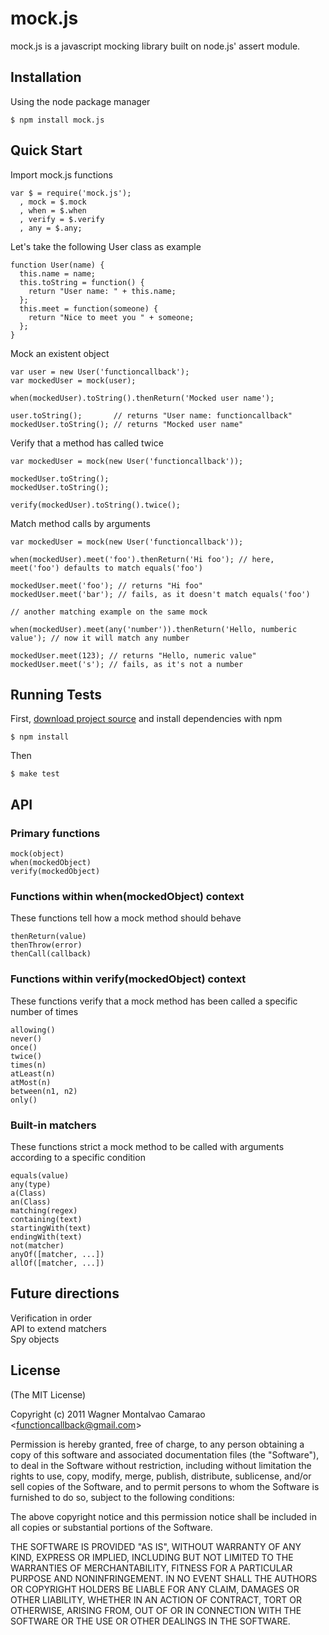 # mock.js

  mock.js is a javascript mocking library built on node.js' assert module.

## Installation

  Using the node package manager
  
    $ npm install mock.js

## Quick Start

  Import mock.js functions
  
    var $ = require('mock.js');
      , mock = $.mock
      , when = $.when
      , verify = $.verify
      , any = $.any;
    
  Let's take the following User class as example
  
    function User(name) {
      this.name = name;
      this.toString = function() {
        return "User name: " + this.name;
      };
      this.meet = function(someone) {
        return "Nice to meet you " + someone;
      };
    }
  
  Mock an existent object
    
    var user = new User('functioncallback');
    var mockedUser = mock(user);
    
    when(mockedUser).toString().thenReturn('Mocked user name');
    
    user.toString();       // returns "User name: functioncallback"
    mockedUser.toString(); // returns "Mocked user name"
  
  Verify that a method has called twice
  
    var mockedUser = mock(new User('functioncallback'));
    
    mockedUser.toString();
    mockedUser.toString();
    
    verify(mockedUser).toString().twice();
  
  Match method calls by arguments
  
    var mockedUser = mock(new User('functioncallback'));
    
    when(mockedUser).meet('foo').thenReturn('Hi foo'); // here, meet('foo') defaults to match equals('foo')
    
    mockedUser.meet('foo'); // returns "Hi foo"
    mockedUser.meet('bar'); // fails, as it doesn't match equals('foo')
    
    // another matching example on the same mock
    
    when(mockedUser).meet(any('number')).thenReturn('Hello, numberic value'); // now it will match any number
    
    mockedUser.meet(123); // returns "Hello, numeric value"
    mockedUser.meet('s'); // fails, as it's not a number
  
## Running Tests

  First, [download project source](https://github.com/functioncallback/mock.js/tarball/master) and install dependencies with npm
  
    $ npm install
  
  Then

    $ make test

## API

### Primary functions
  
    mock(object)
    when(mockedObject)
    verify(mockedObject)
  
### Functions within when(mockedObject) context
  
  These functions tell how a mock method should behave
  
    thenReturn(value)
    thenThrow(error)
    thenCall(callback)
  
### Functions within verify(mockedObject) context
  
  These functions verify that a mock method has been called a specific number of times
  
    allowing()
    never()
    once()
    twice()
    times(n)
    atLeast(n)
    atMost(n)
    between(n1, n2)
    only()
  
### Built-in matchers
  
  These functions strict a mock method to be called with arguments according to a specific condition
  
    equals(value)
    any(type)
    a(Class)
    an(Class)
    matching(regex)
    containing(text)
    startingWith(text)
    endingWith(text)
    not(matcher)
    anyOf([matcher, ...])
    allOf([matcher, ...])

## Future directions

  Verification in order<br>
  API to extend matchers<br>
  Spy objects<br>

## License

  (The MIT License)
  
  Copyright (c) 2011 Wagner Montalvao Camarao &lt;functioncallback@gmail.com&gt;
  
  Permission is hereby granted, free of charge, to any person obtaining
  a copy of this software and associated documentation files (the "Software"),
  to deal in the Software without restriction, including without limitation
  the rights to use, copy, modify, merge, publish, distribute, sublicense,
  and/or sell copies of the Software, and to permit persons to whom the
  Software is furnished to do so, subject to the following conditions:
  
  The above copyright notice and this permission notice shall be included
  in all copies or substantial portions of the Software.
  
  THE SOFTWARE IS PROVIDED "AS IS", WITHOUT WARRANTY OF ANY KIND, EXPRESS
  OR IMPLIED, INCLUDING BUT NOT LIMITED TO THE WARRANTIES OF MERCHANTABILITY,
  FITNESS FOR A PARTICULAR PURPOSE AND NONINFRINGEMENT. IN NO EVENT SHALL
  THE AUTHORS OR COPYRIGHT HOLDERS BE LIABLE FOR ANY CLAIM, DAMAGES OR
  OTHER LIABILITY, WHETHER IN AN ACTION OF CONTRACT, TORT OR OTHERWISE,
  ARISING FROM, OUT OF OR IN CONNECTION WITH THE SOFTWARE OR THE USE
  OR OTHER DEALINGS IN THE SOFTWARE.